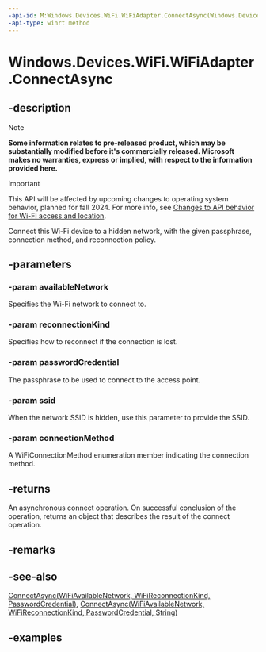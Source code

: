 ```yaml
---
-api-id: M:Windows.Devices.WiFi.WiFiAdapter.ConnectAsync(Windows.Devices.WiFi.WiFiAvailableNetwork,Windows.Devices.WiFi.WiFiReconnectionKind,Windows.Security.Credentials.PasswordCredential,System.String,Windows.Devices.WiFi.WiFiConnectionMethod)
-api-type: winrt method
---
```


<!-- Method syntax.
public IAsyncOperation<WiFiConnectionResult> WiFiAdapter.ConnectAsync(WiFiAvailableNetwork availableNetwork, WiFiReconnectionKind reconnectionKind, PasswordCredential passwordCredential, String ssid, WiFiConnectionMethod connectionMethod)
-->

# Windows.Devices.WiFi.WiFiAdapter.ConnectAsync

## -description

> [!NOTE]
> **Some information relates to pre-released product, which may be substantially modified before it's commercially released. Microsoft makes no warranties, express or implied, with respect to the information provided here.**

> [!IMPORTANT]
> This API will be affected by upcoming changes to operating system behavior, planned for fall 2024. For more info, see [Changes to API behavior for Wi-Fi access and location](/windows/win32/nativewifi/wi-fi-access-location-changes).

Connect this Wi-Fi device to a hidden network, with the given passphrase, connection method, and reconnection policy.
## -parameters
### -param availableNetwork
Specifies the Wi-Fi network to connect to.
### -param reconnectionKind
Specifies how to reconnect if the connection is lost.
### -param passwordCredential
The passphrase to be used to connect to the access point.
### -param ssid
When the network SSID is hidden, use this parameter to provide the SSID.
### -param connectionMethod
A WiFiConnectionMethod enumeration member indicating the connection method.
## -returns
An asynchronous connect operation. On successful conclusion of the operation, returns an object that describes the result of the connect operation.
## -remarks

## -see-also
[ConnectAsync(WiFiAvailableNetwork, WiFiReconnectionKind, PasswordCredential)](wifiadapter_connectasync_1490922496.md), [ConnectAsync(WiFiAvailableNetwork, WiFiReconnectionKind, PasswordCredential, String)](wifiadapter_connectasync_1798151424.md)
## -examples

